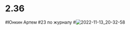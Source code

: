 # 2.36
#Юнкин Артем
#23 по журналу
#![2022-11-13_20-32-58](https://user-images.githubusercontent.com/113889686/201535762-1ac8d15e-8dc5-48f5-acc3-782180cbb09a.png)
